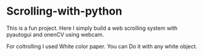 # Scrolling-with-python

This is a fun project. 
Here I simply build a web scrolling system with pyautogui and onenCV using webcam.

For coltrolling I used White color paper. You can Do it with any white object. 
